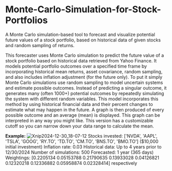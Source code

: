 # Monte-Carlo-Simulation-for-Stock-Portfolios
A Monte Carlo simulation-based tool to forecast and visualize potential future values of a stock portfolio, based on historical data of given stocks and random sampling of returns.

This forecaster uses Monte Carlo simulation to predict the future value of a stock portfolio based on historical data retrieved from Yahoo Finance. It models potential portfolio outcomes over a specified time frame by incorporating historical mean returns, asset covariance, random sampling, and also includes inflation adjustment (for the future only). To put it simply Monte Carlo simulations use random sampling to model uncertain systems and estimate possible outcomes. Instead of predicting a singular outcome, it generates many (often 1000+) potential outcomes by repeatedly simulating the system with different random variables. This model incorporates this method by using historical financial data and their percent changes to estimate what may happen in the future. A graph is then produced of every possible outcome and an average (mean) is displayed. This graph can be interpreted in any way you might like. This version has a customizable cutoff so you can narrow down your data range to calculate the mean.

**Example:**
![Xnip2024-12-30_18-07-12](https://github.com/user-attachments/assets/54d374a1-f81d-4f40-8457-73ee2660f036)
Stocks invested: ['NVDA', 'AAPL', 'TSLA', 'GOOG', 'RY.TO', 'TD.TO', 'CM.TO', 'BNS.TO', 'BMO.TO'] ($10,000 initial investment)
Inflation rate: 0.03
Historical data: Up to 4 years prior to 12/30/2024
Number of simulations: 500
Forecasted: 1 year (365 days)
Weightings: [0.2205134  0.05153788 0.21790635 0.13933028 0.04126821 0.12320218
 0.12336882 0.05958874 0.02328414] respectively
